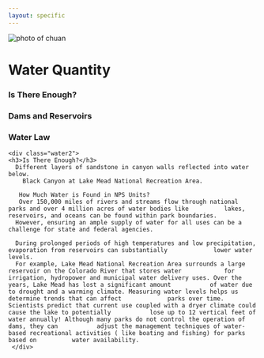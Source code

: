 ```yaml
---
layout: specific
---
```


<img src="/web1-jekyll/img/chuan.jpg" alt="photo of chuan" class="photo-chuan">
<div class="water-name">
<h1>Water Quantity</h1>
    </div>
<div class="water">
    <div class="water1">
    <h3>Is There Enough?</h3>
      <h3> Dams and Reservoirs</h3>
      <h3>Water Law</h3>
    </div>
  
    <div class="water2">
    <h3>Is There Enough?</h3>
      Different layers of sandstone in canyon walls reflected into water below. 
        Black Canyon at Lake Mead National Recreation Area.

       How Much Water is Found in NPS Units?
       Over 150,000 miles of rivers and streams flow through national parks and over 4 million acres of water bodies like          lakes, reservoirs, and oceans can be found within park boundaries. 
      However, ensuring an ample supply of water for all uses can be a challenge for state and federal agencies.

      During prolonged periods of high temperatures and low precipitation, evaporation from reservoirs can substantially             lower water levels. 
      For example, Lake Mead National Recreation Area surrounds a large reservoir on the Colorado River that stores water            for irrigation, hydropower and municipal water delivery uses. Over the years, Lake Mead has lost a significant amount           of water due to drought and a warming climate. Measuring water levels helps us determine trends that can affect             parks over time. Scientists predict that current use coupled with a dryer climate could cause the lake to potentially           lose up to 12 vertical feet of water annually! Although many parks do not control the operation of dams, they can           adjust the management techniques of water-based recreational activities ( like boating and fishing) for parks based on          water availability.
     </div>


</div>

